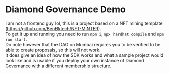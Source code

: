 # Diamond Governance Demo

I am not a frontend guy lol, this is a project based on a NFT mining template (https://github.com/BenBktech/NFT-MINTER).  
To get it up and running you need to run `npm i`, `npx hardhat compile` and `npm run start`.  
Do note however that the DAO on Mumbai requires you to be verified to be able to create proposals, so this will not work.  
It does give an idea of how the SDK works and what a sample project would look like and is usable if you deploy your own instance of Diamond Governance with a different membership structure.  
